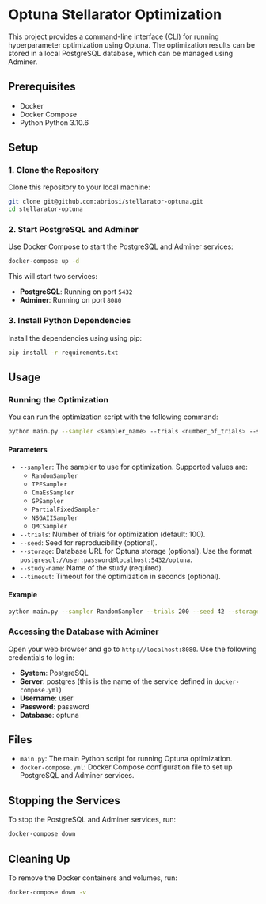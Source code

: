 # Optuna Stellarator Optimization

This project provides a command-line interface (CLI) for running hyperparameter optimization using Optuna. The optimization results can be stored in a local PostgreSQL database, which can be managed using Adminer.

## Prerequisites

- Docker
- Docker Compose
- Python Python 3.10.6

## Setup

### 1. Clone the Repository

Clone this repository to your local machine:

```bash
git clone git@github.com:abriosi/stellarator-optuna.git
cd stellarator-optuna
```

### 2. Start PostgreSQL and Adminer

Use Docker Compose to start the PostgreSQL and Adminer services:

```bash
docker-compose up -d
```

This will start two services:
- **PostgreSQL**: Running on port `5432`
- **Adminer**: Running on port `8080`

### 3. Install Python Dependencies

Install the dependencies using using pip:

```bash
pip install -r requirements.txt
```

## Usage

### Running the Optimization

You can run the optimization script with the following command:

```bash
python main.py --sampler <sampler_name> --trials <number_of_trials> --seed <random_seed> --storage <postgresql_url> --study-name <study_name>
```

#### Parameters

- `--sampler`: The sampler to use for optimization. Supported values are:
  - `RandomSampler`
  - `TPESampler`
  - `CmaEsSampler`
  - `GPSampler`
  - `PartialFixedSampler`
  - `NSGAIISampler`
  - `QMCSampler`
- `--trials`: Number of trials for optimization (default: 100).
- `--seed`: Seed for reproducibility (optional).
- `--storage`: Database URL for Optuna storage (optional). Use the format `postgresql://user:password@localhost:5432/optuna`.
- `--study-name`: Name of the study (required).
- `--timeout`: Timeout for the optimization in seconds (optional).

#### Example

```bash
python main.py --sampler RandomSampler --trials 200 --seed 42 --storage postgresql://user:password@localhost:5432/optuna --study-name my_study --timeout 3600
```

### Accessing the Database with Adminer

Open your web browser and go to `http://localhost:8080`. Use the following credentials to log in:

- **System**: PostgreSQL
- **Server**: postgres (this is the name of the service defined in `docker-compose.yml`)
- **Username**: user
- **Password**: password
- **Database**: optuna

## Files

- `main.py`: The main Python script for running Optuna optimization.
- `docker-compose.yml`: Docker Compose configuration file to set up PostgreSQL and Adminer services.

## Stopping the Services

To stop the PostgreSQL and Adminer services, run:

```bash
docker-compose down
```

## Cleaning Up

To remove the Docker containers and volumes, run:

```bash
docker-compose down -v
```

